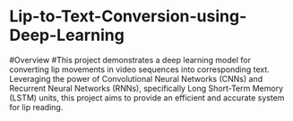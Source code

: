# Lip-to-Text-Conversion-using-Deep-Learning
#Overview
#This project demonstrates a deep learning model for converting lip movements in video sequences into corresponding text. Leveraging the power of Convolutional Neural Networks (CNNs) and Recurrent Neural Networks (RNNs), specifically Long Short-Term Memory (LSTM) units, this project aims to provide an efficient and accurate system for lip reading.
